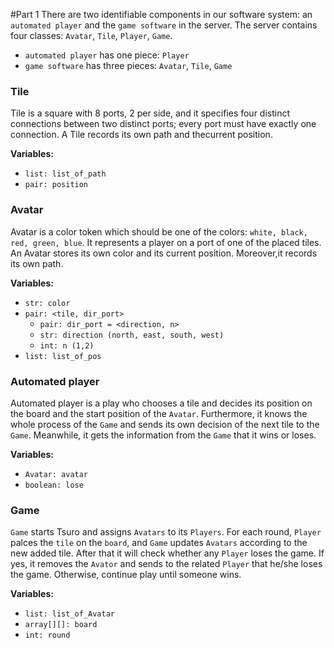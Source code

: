 #Part 1
There are two identifiable components in our software system: an `automated player` and the `game software` in the server.
The server contains four classes: `Avatar`, `Tile`, `Player`, `Game`. 
 - `automated player`  has one piece: `Player`
 - `game software` has three pieces: `Avatar`, `Tile`, `Game`
### Tile
Tile is a square with 8 ports, 2 per side, and it specifies four distinct connections between two distinct ports; every 
port must have exactly one connection. A Tile records its own path and thecurrent position.

**Variables:**
- ``list: list_of_path``
- ``pair: position``
### Avatar
Avatar is a color token which should be one of the colors: ``white, black, red, green, blue``. It represents a player on
a port of one of the placed tiles. An Avatar stores its own color and its current position. Moreover,it records its own 
path. 

**Variables:**
- ``str: color``
- ``pair: <tile, dir_port> ``
   - ``pair: dir_port = <direction, n>``
   - ``str: direction (north, east, south, west)``
   - ``int: n (1,2)``
- ``list: list_of_pos``
### Automated player
Automated player is a play who chooses a tile and decides its position on the board and the start position of 
the ``Avatar``. Furthermore, it knows the whole process of the ``Game`` and sends its own decision of the next tile to the 
``Game``. Meanwhile, it gets the information from the ``Game`` that it wins or loses.

**Variables:**
- ``Avatar: avatar``
- ``boolean: lose``
### Game
`Game` starts Tsuro and assigns ``Avatars`` to its ``Players``. For each round, ``Player`` palces the `tile` on the 
 `board`, and `Game` updates `Avatars` according to the new added tile. After that it will check whether any `Player`
 loses the game. If yes, it removes the `Avator` and sends to the related `Player` that he/she loses the game. Otherwise, 
 continue play until someone wins.

**Variables:**
- ``list: list_of_Avatar``
- ``array[][]: board ``
- ``int: round``

